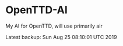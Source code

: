 # OpenTTD-AI
My AI for OpenTTD, will use primarily air

Latest backup: Sun Aug 25 08:10:01 UTC 2019
